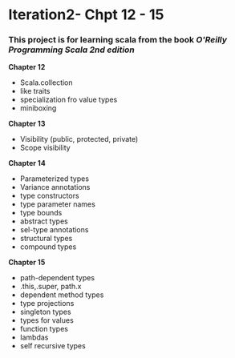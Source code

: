 # Iteration2- Chpt 12 - 15
### This project is for learning scala from the book _O'Reilly Programming Scala 2nd edition_
**Chapter 12**
  - Scala.collection
  - like traits
  - specialization fro value types
  - miniboxing
  
**Chapter 13**
  - Visibility (public, protected, private)
  - Scope visibility
  
**Chapter 14**
  - Parameterized types
  - Variance annotations 
  - type constructors
  - type parameter names
  - type bounds
  - abstract types
  - sel-type annotations
  - structural types
  - compound types
    
**Chapter 15**
  - path-dependent types
  - .this,.super, path.x
  - dependent method types
  - type projections
  - singleton types
  -  types for values
  - function types
  - lambdas
  -  self recursive types

  

